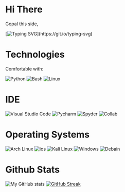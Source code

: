 # Hi There
Gopal this side,

[![Typing SVG](https://readme-typing-svg.herokuapp.com?font=Blanka&color=%230FF7A4&vCenter=true&lines=Learning.+.+.+;Coding.+.+.;Implementing.+.+.)](https://git.io/typing-svg)


# Technologies
Comfortable with:

![Python](https://img.shields.io/badge/Python-FFD43B?style=for-the-badge&logo=python&logoColor=darkgreen)
![Bash](https://img.shields.io/badge/Shell_Script-121011?style=for-the-badge&logo=gnu-bash&logoColor=white) 
![Linux](https://img.shields.io/badge/Linux-FCC624?style=for-the-badge&logo=linux&logoColor=black) 

# IDE
![Visual Studio Code](https://img.shields.io/badge/Visual_Studio_Code-0078D4?style=for-the-badge&logo=visual%20studio%20code&logoColor=white) 
![Pycharm](https://img.shields.io/badge/pycharm-143?style=for-the-badge&logo=pycharm&logoColor=black&color=black&labelColor=green)
![Spyder](https://img.shields.io/badge/Spyder-838485?style=for-the-badge&logo=spyder%20ide&logoColor=maroon)
![Collab](https://img.shields.io/badge/Colab-F9AB00?style=for-the-badge&logo=googlecolab&color=525252)

# Operating Systems
![Arch Linux](https://img.shields.io/badge/Arch_Linux-1793D1?style=for-the-badge&logo=arch-linux&logoColor=white)
![ios](https://img.shields.io/badge/iOS-000000?style=for-the-badge&logo=ios&logoColor=white)
![Kali Linux](https://img.shields.io/badge/Kali_Linux-557C94?style=for-the-badge&logo=kali-linux&logoColor=white)
![Windows](https://img.shields.io/badge/Windows-0078D6?style=for-the-badge&logo=windows&logoColor=white)
![Debain](https://img.shields.io/badge/Debian-A81D33?style=for-the-badge&logo=debian&logoColor=white)

# Github Stats
![My GitHub stats](https://github-readme-stats.vercel.app/api?username=LameUser&show_icons=true&theme=midnight-purple)
[![GitHub Streak](https://github-readme-streak-stats.herokuapp.com/?user=LameUser&theme=midnight-purple-dark)](https://git.io/streak-stats)

<!-- # Find Me On
![LinkedIN](https://img.shields.io/badge/LinkedIn-0077B5?style=for-the-badge&logo=linkedin&logoColor=white) - GOPAL MAHALDAR<br>
-->
